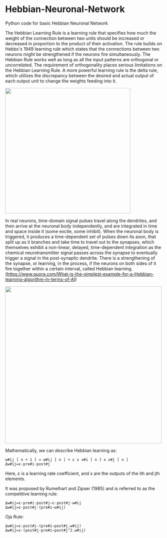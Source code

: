 # Hebbian-Neuronal-Network
Python code for basic Hebbian Neuronal Network

The Hebbian Learning Rule is a learning rule that specifies how much the weight of the connection between two units should be increased or decreased in proportion to the product of their activation. The rule builds on Hebbs's 1949 learning rule which states that the connections between two neurons might be strengthened if the neurons fire simultaneously. The Hebbian Rule works well as long as all the input patterns are orthogonal or uncorrelated. The requirement of orthogonality places serious limitations on the Hebbian Learning Rule. A more powerful learning rule is the delta rule, which utilizes the discrepancy between the desired and actual output of each output unit to change the weights feeding into it. 

<img src="https://qph.fs.quoracdn.net/main-qimg-100c2ff22d7fbed74bb52f9d4be0c6de" width="400">

In real neurons, time-domain signal pulses travel along the dendrites, and then arrive at the neuronal body independently, and are integrated in time and space inside it (some excite, some inhibit). When the neuronal body is triggered, it produces a time-dependent set of pulses down its axon, that split up as it branches and take time to travel out to the synapses, which themselves exhibit a non-linear, delayed, time-dependent integration as the chemical neurotransmitter signal passes across the synapse to eventually trigger a signal in the post-synaptic dendrite. There is a strengthening of the synapse, or learning, in the process, if the neurons on both sides of it fire together within a certain interval, called Hebbian learning. (https://www.quora.com/What-is-the-simplest-example-for-a-Hebbian-learning-algorithm-in-terms-of-AI)

<img src="https://qph.fs.quoracdn.net/main-qimg-67d44168ddd8781707551d306298a0c2" width="500">

Mathematically, we can describe Hebbian learning as:

    w#ij [ n + 1 ] = w#ij [ n ] + ε x x#i [ n ] x x#j [ n ] 
    Δw#ij=ε·pre#i·post#j

Here, ε is a learning rate coefficient, and x are the outputs of the ith and jth elements. 

It was proposed by Rumelhart and Zipser (1985) and is referred to as the competitive learning rule:

    Δw#ij=ε·pre#i·post#j−ε·post#j·w#ij
    Δw#ij=ε·post#j·(pre#i−w#ij)

Oja Rule:    
   
    Δw#ij=ε·post#j·(pre#i−post#j.w#ij)
    Δw#ij=ε·(post#j·pre#i−post#j^2.w#ij)
